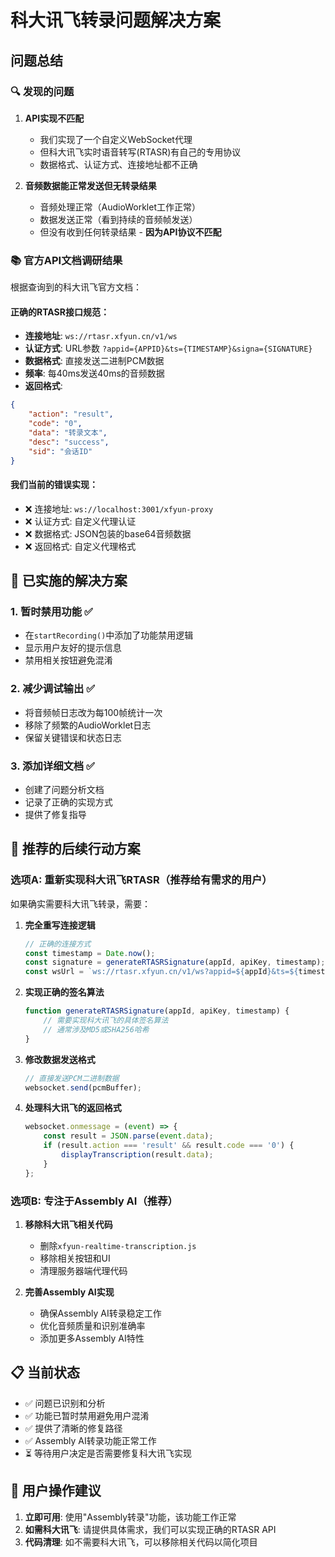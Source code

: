 # 科大讯飞转录问题解决方案

## 问题总结

### 🔍 发现的问题

1. **API实现不匹配**
   - 我们实现了一个自定义WebSocket代理
   - 但科大讯飞实时语音转写(RTASR)有自己的专用协议
   - 数据格式、认证方式、连接地址都不正确

2. **音频数据能正常发送但无转录结果**
   - 音频处理正常（AudioWorklet工作正常）
   - 数据发送正常（看到持续的音频帧发送）
   - 但没有收到任何转录结果 - **因为API协议不匹配**

### 📚 官方API文档调研结果

根据查询到的科大讯飞官方文档：

#### 正确的RTASR接口规范：
- **连接地址**: `ws://rtasr.xfyun.cn/v1/ws`
- **认证方式**: URL参数 `?appid={APPID}&ts={TIMESTAMP}&signa={SIGNATURE}`
- **数据格式**: 直接发送二进制PCM数据
- **频率**: 每40ms发送40ms的音频数据
- **返回格式**: 
```json
{
    "action": "result",
    "code": "0", 
    "data": "转录文本",
    "desc": "success",
    "sid": "会话ID"
}
```

#### 我们当前的错误实现：
- ❌ 连接地址: `ws://localhost:3001/xfyun-proxy`
- ❌ 认证方式: 自定义代理认证
- ❌ 数据格式: JSON包装的base64音频数据
- ❌ 返回格式: 自定义代理格式

## 🔧 已实施的解决方案

### 1. 暂时禁用功能 ✅
- 在`startRecording()`中添加了功能禁用逻辑
- 显示用户友好的提示信息
- 禁用相关按钮避免混淆

### 2. 减少调试输出 ✅
- 将音频帧日志改为每100帧统计一次
- 移除了频繁的AudioWorklet日志
- 保留关键错误和状态日志

### 3. 添加详细文档 ✅
- 创建了问题分析文档
- 记录了正确的实现方式
- 提供了修复指导

## 🚀 推荐的后续行动方案

### 选项A: 重新实现科大讯飞RTASR（推荐给有需求的用户）

如果确实需要科大讯飞转录，需要：

1. **完全重写连接逻辑**
   ```javascript
   // 正确的连接方式
   const timestamp = Date.now();
   const signature = generateRTASRSignature(appId, apiKey, timestamp);
   const wsUrl = `ws://rtasr.xfyun.cn/v1/ws?appid=${appId}&ts=${timestamp}&signa=${signature}`;
   ```

2. **实现正确的签名算法**
   ```javascript
   function generateRTASRSignature(appId, apiKey, timestamp) {
       // 需要实现科大讯飞的具体签名算法
       // 通常涉及MD5或SHA256哈希
   }
   ```

3. **修改数据发送格式**
   ```javascript
   // 直接发送PCM二进制数据
   websocket.send(pcmBuffer);
   ```

4. **处理科大讯飞的返回格式**
   ```javascript
   websocket.onmessage = (event) => {
       const result = JSON.parse(event.data);
       if (result.action === 'result' && result.code === '0') {
           displayTranscription(result.data);
       }
   };
   ```

### 选项B: 专注于Assembly AI（推荐）

1. **移除科大讯飞相关代码**
   - 删除`xfyun-realtime-transcription.js`
   - 移除相关按钮和UI
   - 清理服务器端代理代码

2. **完善Assembly AI实现**
   - 确保Assembly AI转录稳定工作
   - 优化音频质量和识别准确率
   - 添加更多Assembly AI特性

## 📋 当前状态

- ✅ 问题已识别和分析
- ✅ 功能已暂时禁用避免用户混淆
- ✅ 提供了清晰的修复路径
- ✅ Assembly AI转录功能正常工作
- ⏳ 等待用户决定是否需要修复科大讯飞实现

## 🎯 用户操作建议

1. **立即可用**: 使用"Assembly转录"功能，该功能工作正常
2. **如需科大讯飞**: 请提供具体需求，我们可以实现正确的RTASR API
3. **代码清理**: 如不需要科大讯飞，可以移除相关代码以简化项目